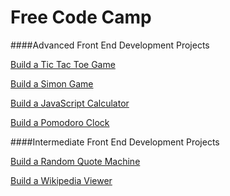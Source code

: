 # Free Code Camp
####Advanced Front End Development Projects

[Build a Tic Tac Toe Game](../master/Build_a_Tic_Tac_Toe_Game/index.html)

[Build a Simon Game](#)

[Build a JavaScript Calculator](#)

[Build a Pomodoro Clock](#)


####Intermediate Front End Development Projects

[Build a Random Quote Machine](#)

[Build a Wikipedia Viewer](#)
